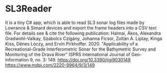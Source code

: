 # SL3Reader
It is a tiny C# app, which is able to read SL3 sonar log files made by Lowrance &amp; Simard devices and export the frame headers into a CSV text file. For details see &amp; cite the following publication: Halmai, Ákos, Alexandra Gradwohl–Valkay, Szabolcs Czigány, Johanna Ficsor, Zoltán Á. Liptay, Kinga Kiss, Dénes Lóczy, and Ervin Pirkhoffer. 2020. "Applicability of a Recreational-Grade Interferometric Sonar for the Bathymetric Survey and Monitoring of the Drava River" ISPRS International Journal of Geo-Information 9, no. 3: 149. https://doi.org/10.3390/ijgi9030149 https://www.mdpi.com/2220-9964/9/3/149
